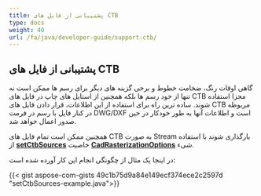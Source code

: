 ```yaml
---
title: پشتیبانی از فایل های CTB
type: docs
weight: 40
url: /fa/java/developer-guide/support-ctb/
---
```


## **پشتیبانی از فایل های CTB**

گاهی اوقات رنگ، ضخامت خطوط و برخی گزینه های دیگر برای رسم ها ممکن است نه تنها از خود رسم ها بلکه همچنین از استایل های چاپ در فایل های CTB مجزا استفاده شوند. 
ساده ترین راه برای استفاده از این اطلاعات، قرار دادن فایل های CTB مربوطه در کنار فایل با رسم در فرمت DWG/DXF است و اطلاعات آنها به طور خودکار در حین صدور اعمال خواهد شد.

همچنین ممکن است تمام فایل های CTB به صورت Stream بارگذاری شوند با استفاده از 
[**setCtbSources**](https://reference.aspose.com/cad/java/com.aspose.cad.imageoptions/CadRasterizationOptions#setCtbSources-java.util.Map-) خاصیت 
[**CadRasterizationOptions**](https://reference.aspose.com/cad/java/com.aspose.cad.imageoptions/CadRasterizationOptions) شیء.

در اینجا یک مثال از چگونگی انجام این کار آورده شده است:

{{< gist aspose-com-gists 49c1b75d9a84e149ecf374ece2c2597d "setCtbSources-example.java">}}

